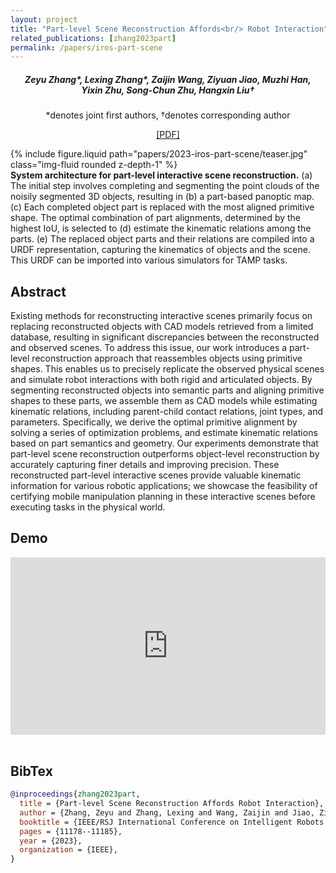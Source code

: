 ```yaml
---
layout: project
title: "Part-level Scene Reconstruction Affords<br/> Robot Interaction"
related_publications: [zhang2023part]
permalink: /papers/iros-part-scene
---
```


<h5 style="text-align: center;">
Zeyu Zhang*, Lexing Zhang*, Zaijin Wang, Ziyuan Jiao, Muzhi Han,<br/> Yixin Zhu, Song-Chun Zhu, Hangxin Liu†
</h5>
<p style="text-align: center;">
*denotes joint first authors, †denotes corresponding author
</p>
<p style="text-align: center;">
<a href="2023-iros-part-scene/paper.pdf" target="_blank">[PDF]</a>
</p>

<div class="row mt-3">
    <div class="col-sm">
        {% include figure.liquid path="papers/2023-iros-part-scene/teaser.jpg" class="img-fluid rounded z-depth-1" %}
    </div>
</div>
<div class="caption">
     <b>System architecture for part-level interactive scene reconstruction.</b> (a) The initial step involves completing and segmenting the point clouds of the noisily segmented 3D objects, resulting in (b) a part-based panoptic map. (c) Each completed object part is replaced with the most aligned primitive shape. The optimal combination of part alignments, determined by the highest IoU, is selected to (d) estimate the kinematic relations among the parts. (e) The replaced object parts and their relations are compiled into a URDF representation, capturing the kinematics of objects and the scene. This URDF can be imported into various simulators for TAMP tasks.
</div>

## Abstract

Existing methods for reconstructing interactive scenes primarily focus on replacing reconstructed objects with CAD models retrieved from a limited database, resulting in significant discrepancies between the reconstructed and observed scenes. To address this issue, our work introduces a part-level reconstruction approach that reassembles objects using primitive shapes. This enables us to precisely replicate the observed physical scenes and simulate robot interactions with both rigid and articulated objects. By segmenting reconstructed objects into semantic parts and aligning primitive shapes to these parts, we assemble them as CAD models while estimating kinematic relations, including parent-child contact relations, joint types, and parameters. Specifically, we derive the optimal primitive alignment by solving a series of optimization problems, and estimate kinematic relations based on part semantics and geometry. Our experiments demonstrate that part-level scene reconstruction outperforms object-level reconstruction by accurately capturing finer details and improving precision. These reconstructed part-level interactive scenes provide valuable kinematic information for various robotic applications; we showcase the feasibility of certifying mobile manipulation planning in these interactive scenes before executing tasks in the physical world.

## Demo

<div style="padding:56.25% 0 0 0;position:relative;"><iframe src="https://player.vimeo.com/video/849400128?badge=0&amp;autopause=0&amp;player_id=0&amp;app_id=58479" frameborder="0" allow="autoplay; fullscreen; picture-in-picture; clipboard-write; encrypted-media; web-share" style="position:absolute;top:0;left:0;width:100%;height:100%;" title="[IROS 2023] Part-level Scene Reconstruction Affords Robot Interaction"></iframe></div><script src="https://player.vimeo.com/api/player.js"></script><br/>

## BibTex

```bibtex
@inproceedings{zhang2023part,
  title = {Part-level Scene Reconstruction Affords Robot Interaction},
  author = {Zhang, Zeyu and Zhang, Lexing and Wang, Zaijin and Jiao, Ziyuan and Han, Muzhi and Zhu, Yixin and Zhu, Song-Chun and Liu, Hangxin},
  booktitle = {IEEE/RSJ International Conference on Intelligent Robots and Systems (IROS)},
  pages = {11178--11185},
  year = {2023},
  organization = {IEEE},
}
```
